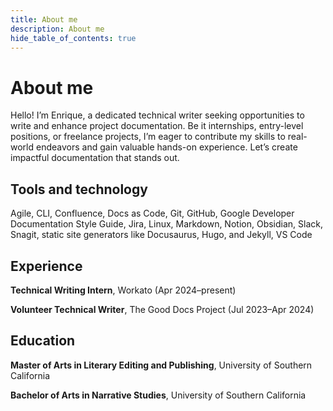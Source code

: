 ```yaml
---
title: About me
description: About me
hide_table_of_contents: true
---
```


# About me

Hello! I’m Enrique, a dedicated technical writer seeking opportunities to write and enhance project documentation. Be it internships, entry-level positions, or freelance projects, I’m eager to contribute my skills to real-world endeavors and gain valuable hands-on experience. Let’s create impactful documentation that stands out.

## Tools and technology

Agile, CLI, Confluence, Docs as Code, Git, GitHub, Google Developer Documentation Style Guide, Jira, Linux, Markdown, Notion, Obsidian, Slack, Snagit, static site generators like Docusaurus, Hugo, and Jekyll, VS Code

## Experience

**Technical Writing Intern**, Workato (Apr 2024–present)

**Volunteer Technical Writer**, The Good Docs Project (Jul 2023–Apr 2024)

## Education

**Master of Arts in Literary Editing and Publishing**, University of Southern California

**Bachelor of Arts in Narrative Studies**, University of Southern California

